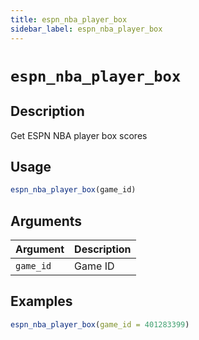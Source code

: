 ```yaml
---
title: espn_nba_player_box
sidebar_label: espn_nba_player_box
---
```

# `espn_nba_player_box`

## Description

Get ESPN NBA player box scores


## Usage

```r
espn_nba_player_box(game_id)
```

## Arguments

Argument      |Description
------------- |----------------
`game_id`     |     Game ID

## Examples

```r
espn_nba_player_box(game_id = 401283399)
```


